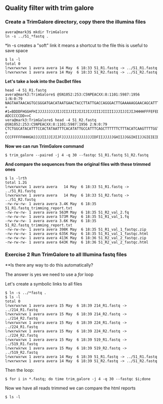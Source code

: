 ## Quality filter with trim galore

### Create a TrimGalore directory, copy there the illumina files

```console
avera@mark3$ mkdir TrimGalore
ln -s ../51_*fastq .
```
*ln -s creates a "soft" link it means a shortcut to the file this is useful to save space

```console
$ ls -l
total 0
lrwxrwxrwx 1 avera avera 14 May  6 18:33 51_R1.fastq -> ../51_R1.fastq
lrwxrwxrwx 1 avera avera 14 May  6 18:33 51_R2.fastq -> ../51_R2.fastq
```

**Let's take a look into the DacBet files**

```console
head -4 51_R1.fastq
avera@mark3:TrimGalore$ @SN1052:253:C5NPEACXX:8:1101:5987:1956 1:N:0:79
NAGTAATAACAGTGCGGGATGACATAATGAACTACCTTATTGACCAGGGACTTGAAAAAGGAACAGCATTTAAAATAATGGAGTTTGTAAGAAAAGGTAA
+
#1=BDDDFHGGHFHIJJJJJJJJJIJJIIJJIIJIJIJIJJIIIJIIIIIJJJIJJIJIJHHHHFFFEFEDEEDC>CCDDACDACCD?ADCCCCCDD>>C
vera@mark3:TrimGalore$ head -4 51_R2.fastq
@SN1052:253:C5NPEACXX:8:1101:5987:1956 2:N:0:79
CTCTGGCATACATTTCCACTATAATTTCACATATTGCCATTTCAGCTTTTTTCTTTACATCAAGTTTTGGTTCTTTGCTCAATACTGCCAGATGTTCTTT
+
CCCFFFFFHHHGHJJJJIIJJIJIJFJJJJJJJJJJJJJJIDFIIJJJJJGHIIJJGGIHIIJJGIEIEIDHIJIJHHHHGHFFFFFFEECEEEDDEDCD
```
**Now we can run TrimGalore command**

```console
$ trim_galore --paired -j 4 -q 30 --fastqc 51_R1.fastq 51_R2.fastq
```
**And compare the sequences from the original files with these trimmed ones**

 ```console
$ ls -lrth
total 1.2G
lrwxrwxrwx 1 avera avera   14 May  6 18:33 51_R1.fastq -> ../51_R1.fastq
lrwxrwxrwx 1 avera avera   14 May  6 18:33 51_R2.fastq -> ../51_R2.fastq
-rw-rw-rw- 1 avera avera 3.4K May  6 18:35 51_R1.fastq_trimming_report.txt
-rw-rw-rw- 1 avera avera 563M May  6 18:35 51_R2_val_2.fq
-rw-rw-rw- 1 avera avera 573M May  6 18:35 51_R1_val_1.fq
-rw-rw-rw- 1 avera avera 3.6K May  6 18:35 51_R2.fastq_trimming_report.txt
-rw-rw-rw- 1 avera avera 398K May  6 18:35 51_R1_val_1_fastqc.zip
-rw-rw-rw- 1 avera avera 635K May  6 18:35 51_R1_val_1_fastqc.html
-rw-rw-rw- 1 avera avera 413K May  6 18:36 51_R2_val_2_fastqc.zip
-rw-rw-rw- 1 avera avera 643K May  6 18:36 51_R2_val_2_fastqc.html
 ```
 
 ### Exercise 2 Run TrimGalore to all Illumina fastq files 
 
 **Is there any way to do this automatically?
 
 The answer is yes we need to use a *for* loop
 
 Let's create a symbolic links to all files
 
 ```console
$ ln -s ../*fastq .
$ ls -l
total 0
lrwxrwxrwx 1 avera avera 15 May  6 18:39 214_R1.fastq -> ../214_R1.fastq
lrwxrwxrwx 1 avera avera 15 May  6 18:39 214_R2.fastq -> ../214_R2.fastq
lrwxrwxrwx 1 avera avera 15 May  6 18:39 224_R1.fastq -> ../224_R1.fastq
lrwxrwxrwx 1 avera avera 15 May  6 18:39 224_R2.fastq -> ../224_R2.fastq
lrwxrwxrwx 1 avera avera 15 May  6 18:39 519_R1.fastq -> ../519_R1.fastq
lrwxrwxrwx 1 avera avera 15 May  6 18:39 519_R2.fastq -> ../519_R2.fastq
lrwxrwxrwx 1 avera avera 14 May  6 18:39 51_R1.fastq -> ../51_R1.fastq
lrwxrwxrwx 1 avera avera 14 May  6 18:39 51_R2.fastq -> ../51_R2.fastq
 ```
 Then the loop:
 
 ```console
 $ for i in *.fastq; do time trim_galore -j 4 -q 30 --fastqc $i;done
 ```
 
 Now we have all reads trimmed we can compare the html reports

```console
$ ls -l
```
